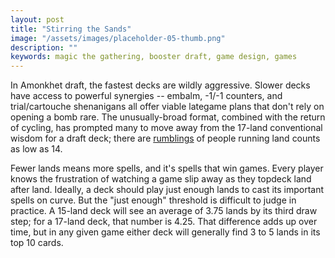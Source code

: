 ```yaml
---
layout: post
title: "Stirring the Sands"
image: "/assets/images/placeholder-05-thumb.png"
description: ""
keywords: magic the gathering, booster draft, game design, games
---
```


In Amonkhet draft, the fastest decks are wildly aggressive. Slower decks have access to powerful synergies -- embalm, 
-1/-1 counters, and trial/cartouche shenanigans all offer viable lategame plans that don't rely on opening a bomb rare. The unusually-broad format, combined with the return of cycling, has prompted many to move away from the 17-land conventional wisdom for a draft deck; there are [rumblings](https://www.channelfireball.com/articles/how-to-draft-gb-counters-in-amonkhet/) of people running land counts as low as 14. 

Fewer lands means more spells, and it's spells that win games. Every player knows the frustration of watching a game slip away as they topdeck land after land. Ideally, a deck should play just enough lands to cast its important spells on curve. But the "just enough" threshold is difficult to judge in practice. A 15-land deck will see an average of 3.75 lands by its third draw step; for a 17-land deck, that number is 4.25. That difference adds up over time, but in any given game either deck will generally find 3 to 5 lands in its top 10 cards. 
